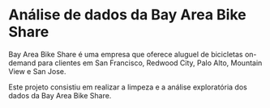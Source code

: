 # Análise de dados da Bay Area Bike Share

Bay Area Bike Share é uma empresa que oferece aluguel de bicicletas on-demand para clientes em San Francisco, Redwood City, Palo Alto, Mountain View e San Jose.

Este projeto consistiu em realizar a limpeza e a análise exploratória dos dados da Bay Area Bike Share.
